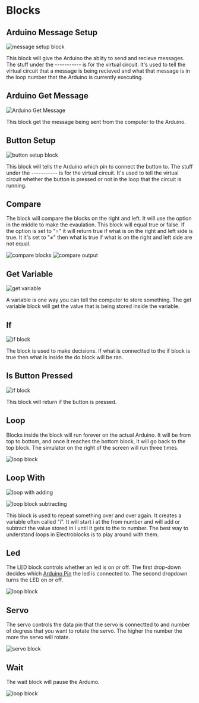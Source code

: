 # Blocks

## Arduino Message Setup

![message setup block](assets/blocks/message-setup.png)


This block will give the Arduino the ablity to send and recieve messages.  The stuff under the ----------- is for the virtual circuit.  It's used to tell the virtual circuit that a message is being recieved and what that message is in the loop number that the Arduino is currently executing.

## Arduino Get Message

![Arduino Get Message](assets/blocks/arduino-get-message.png)


This block get the message being sent from the computer to the Arduino.

## Button Setup

![button setup block](assets/blocks/button_setup_block.png)


This block will tells the Arduino which pin to connect the button to.  The stuff under the ----------- is for the virtual circuit.  It's used to tell the virtual circuit whether the button 
is pressed or not in the loop that the circuit is running.

## Compare

The block will compare the blocks on the right and left.  It will use the option in the middle to make the evaulation.  This block will equal true or false.  If the option is set to "=" it will return true if what is on the right and left side is true.  It it's set to "≠" then what is true if what is on the right and left side are not equal.

![compare blocks](assets/blocks/compare-blocks.png)
![compare output](assets/blocks/compare-output.png)

## Get Variable 

![get variable](assets/blocks/get_variable.png)

A variable is one way you can tell the computer to store something.  The get variable block will get the value that is being stored inside the variable.  

## If 

![if block](assets/blocks/if_block.png)


The block is used to make decisions.  If what is connectted to the if block is true then what is inside the do block will be ran.

## Is Button Pressed

![if block](assets/blocks/is_button_pressed.png)


This block will return if the button is pressed.

## Loop

Blocks inside the block will run forever on the actual Arduino.  It will be from top to bottom, and once it reaches the bottom block, it will go back to the top block.  The simulator on the right of the screen will run three times. 

![loop block](assets/blocks/loop.png)

## Loop With

![loop with adding](assets/blocks/loopwith1.png)

![loop block subtracting](assets/blocks/loopwith2.png)

This block is used to repeat something over and over again.  It creates a variable often called "i".  It will start i at the from number and will add or subtract the value stored in i until it gets to the to number.  The best way to understand loops in Electroblocks is to play around with them.


## Led

The LED block controls whether an led is on or off.  The first drop-down decides which [Arduino Pin](/lessons/what-is-an-arduino.html#what-are-pins) the led is connected to.  The second dropdown turns the LED on or off.

![loop block](assets/blocks/led.png)

## Servo

The servo controls the data pin that the servo is connectted to and number of degress that you want to rotate the servo.  The higher the number the more the servo will rotate.

![servo block](assets/blocks/servo.png)


## Wait

The wait block will pause the Arduino.

![loop block](assets/blocks/wait.png)


